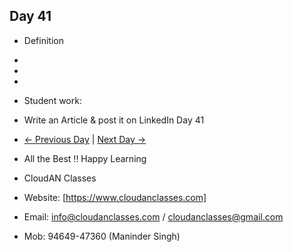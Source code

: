 ## Day 41

- Definition
  
- 

- 

- 

- Student work:
- Write an Article & post it on LinkedIn Day 41
- [← Previous Day](../Day40/README.md) | [Next Day →](../Day42/README.md)

- All the Best !! Happy Learning
- CloudAN Classes
- Website: [https://www.cloudanclasses.com]
- Email: info@cloudanclasses.com / cloudanclasses@gmail.com
- Mob: 94649-47360 (Maninder Singh)





